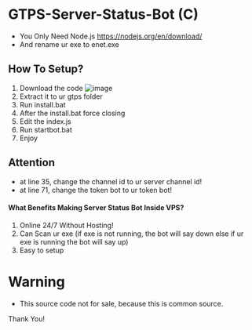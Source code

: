 # GTPS-Server-Status-Bot (C)
* You Only Need Node.js https://nodejs.org/en/download/
* And rename ur exe to enet.exe
## How To Setup?
 1. Download the code
 ![image](https://cdn.discordapp.com/attachments/703227581259841607/742316353616085062/Screenshot_2020-08-10-16-37-19-878_com.microsoft.rdc.android.png)
 2. Extract it to ur gtps folder
 2. Run install.bat
 3. After the install.bat force closing
 4. Edit the index.js
 5. Run startbot.bat
 6. Enjoy
## Attention
 * at line 35, change the channel id to ur server channel id!
 * at line 71, change the token bot to ur token bot!
#### What Benefits Making Server Status Bot Inside VPS?
 1. Online 24/7 Without Hosting!
 2. Can Scan ur exe (if exe is not running, the bot will say down else if ur exe is running the bot will say up)
 3. Easy to setup

# Warning
* This source code not for sale, because this is common source.

Thank You!
